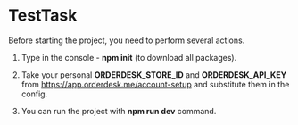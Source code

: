 # TestTask




Before starting the project, you need to perform several actions.

1. Type in the console - <strong>npm init</strong> (to download all packages). 

2. Take your personal <strong>ORDERDESK_STORE_ID</strong> and <strong>ORDERDESK_API_KEY</strong> from https://app.orderdesk.me/account-setup and substitute them in the config.

3. You can run the project with <strong>npm run dev</strong> command.

